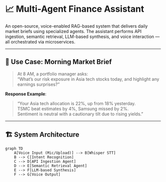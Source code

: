 # 📈 Multi-Agent Finance Assistant

An open-source, voice-enabled RAG-based system that delivers daily market briefs using specialized agents. The assistant performs API ingestion, semantic retrieval, LLM-based synthesis, and voice interaction — all orchestrated via microservices.

---

## 🧪 Use Case: Morning Market Brief

> At 8 AM, a portfolio manager asks:  
> “What’s our risk exposure in Asia tech stocks today, and highlight any earnings surprises?”

**Response Example**:

> “Your Asia tech allocation is 22%, up from 18% yesterday.  
> TSMC beat estimates by 4%, Samsung missed by 2%.  
> Sentiment is neutral with a cautionary tilt due to rising yields.”

---

## 🏗️ System Architecture

```mermaid
graph TD
    A[Voice Input (Mic/Upload)] --> B[Whisper STT]
    B --> C[Intent Recognition]
    C --> D[API Ingestion Agent]
    D --> E[Semantic Retrieval Agent]
    E --> F[LLM-based Synthesis]
    F --> G[Voice Output]

